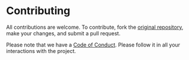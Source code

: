 # Contributing
All contributions are welcome.  To contribute, fork the [original repository](https://github.com/stevemeacham/Autopilot-for-Realistic-KSP), make your changes, and submit a pull request.

Please note that we have a [Code of Conduct](Licenses/CODE_OF_CONDUCT.md).  Please follow it in all your interactions with the project.
